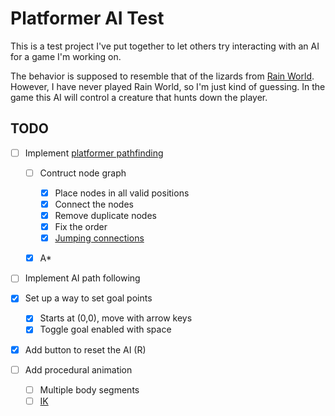 # Platformer AI Test

This is a test project I've put together to let others try interacting with an AI for a game I'm working on.

The behavior is supposed to resemble that of the lizards from [Rain World](https://store.steampowered.com/app/312520/Rain_World/). However, I have never played Rain World, so I'm just kind of guessing. In the game this AI will control a creature that hunts down the player.

## TODO

- [ ] Implement [platformer pathfinding](https://www.youtube.com/watch?v=kNI2I8kzpnE&t=123s)

  - [ ] Contruct node graph

    - [x] Place nodes in all valid positions
    - [x] Connect the nodes
    - [x] Remove duplicate nodes
    - [x] Fix the order
    - [x] [Jumping connections](https://gamedev.stackexchange.com/questions/71392/how-do-i-determine-a-good-path-for-2d-artillery-projectiles)

  - [x] A\*

- [ ] Implement AI path following

- [x] Set up a way to set goal points

  - [x] Starts at (0,0), move with arrow keys
  - [x] Toggle goal enabled with space

- [x] Add button to reset the AI (R)
- [ ] Add procedural animation

  - [ ] Multiple body segments
  - [ ] [IK](https://youtu.be/wgpgNLEEpeY)

